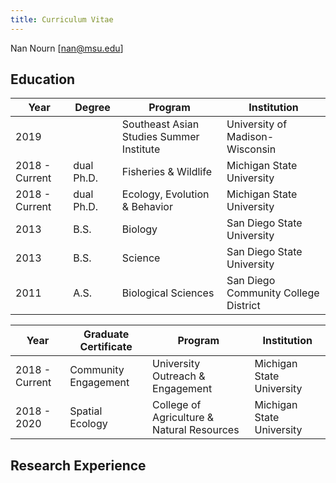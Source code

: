 ```yaml
---
title: Curriculum Vitae
---
```

Nan Nourn [[nan@msu.edu](mailto:nan@msu.edu)]


## Education
| Year           | Degree     | Program                                  | Institution                          |
|----------------|------------|------------------------------------------|--------------------------------------|
| 2019           |            | Southeast Asian Studies Summer Institute | University of Madison-Wisconsin      |
| 2018 - Current | dual Ph.D. | Fisheries & Wildlife                     | Michigan State University            |
| 2018 - Current | dual Ph.D. | Ecology, Evolution & Behavior            | Michigan State University            |
| 2013           | B.S.       | Biology                                  | San Diego State University           |
| 2013           | B.S.       | Science                                  | San Diego State University           |
| 2011           | A.S.       | Biological Sciences                      | San Diego Community College District |

| Year           | Graduate Certificate | Program                                    | Institution               |
|----------------|----------------------|--------------------------------------------|---------------------------|
| 2018 - Current | Community Engagement | University Outreach & Engagement           | Michigan State University |
| 2018 - 2020    | Spatial Ecology      | College of Agriculture & Natural Resources | Michigan State University |


## Research Experience